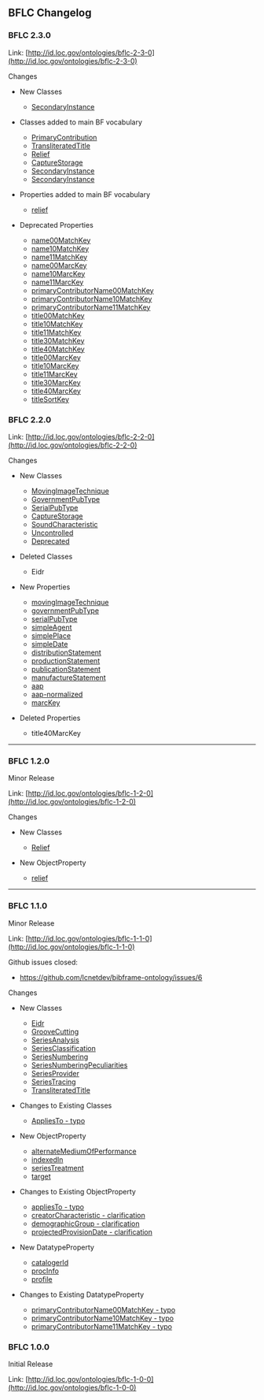 ## BFLC Changelog

### BFLC 2.3.0

Link: [http://id.loc.gov/ontologies/bflc-2-3-0](http://id.loc.gov/ontologies/bflc-2-3-0)

Changes
 * New Classes
    * [SecondaryInstance](https://github.com/lcnetdev/bflc-ontology/blob/master/dev/bflc/class/SecondaryInstance/rdf.xml)

 * Classes added to main BF vocabulary
    * [PrimaryContribution](https://github.com/lcnetdev/bflc-ontology/blob/master/dev/bflc/class/PrimaryContribution/rdf.xml)
    * [TransliteratedTitle](https://github.com/lcnetdev/bflc-ontology/blob/master/dev/bflc/class/TransliteratedTitle/rdf.xml)
    * [Relief](https://github.com/lcnetdev/bflc-ontology/blob/master/dev/bflc/class/Relief/rdf.xml)
    * [CaptureStorage](https://github.com/lcnetdev/bflc-ontology/blob/master/dev/bflc/class/CaptureStorage/rdf.xml)
    * [SecondaryInstance](https://github.com/lcnetdev/bflc-ontology/blob/master/dev/bflc/class/SecondaryInstance/rdf.xml)
    * [SecondaryInstance](https://github.com/lcnetdev/bflc-ontology/blob/master/dev/bflc/class/SecondaryInstance/rdf.xml)

  * Properties added to main BF vocabulary
    * [relief](https://github.com/lcnetdev/bflc-ontology/blob/master/dev/bflc/property_object/relief/rdf.xml)

  * Deprecated Properties
    * [name00MatchKey](https://github.com/lcnetdev/bflc-ontology/blob/master/dev/bflc/property_object/name00MatchKey/rdf.xml)
    * [name10MatchKey](https://github.com/lcnetdev/bflc-ontology/blob/master/dev/bflc/property_object/name10MatchKey/rdf.xml)
    * [name11MatchKey](https://github.com/lcnetdev/bflc-ontology/blob/master/dev/bflc/property_object/name11MatchKey/rdf.xml)
    * [name00MarcKey](https://github.com/lcnetdev/bflc-ontology/blob/master/dev/bflc/property_object/name00MarcKey/rdf.xml)
    * [name10MarcKey](https://github.com/lcnetdev/bflc-ontology/blob/master/dev/bflc/property_object/name00MarcKey/rdf.xml)
    * [name11MarcKey](https://github.com/lcnetdev/bflc-ontology/blob/master/dev/bflc/property_object/name11MarcKey/rdf.xml)
    * [primaryContributorName00MatchKey](https://github.com/lcnetdev/bflc-ontology/blob/master/dev/bflc/property_object/primaryContributorName00MatchKey/rdf.xml)
    * [primaryContributorName10MatchKey](https://github.com/lcnetdev/bflc-ontology/blob/master/dev/bflc/property_object/primaryContributorName10MatchKey/rdf.xml)
    * [primaryContributorName11MatchKey](https://github.com/lcnetdev/bflc-ontology/blob/master/dev/bflc/property_object/primaryContributorName11MatchKey/rdf.xml)
    * [title00MatchKey](https://github.com/lcnetdev/bflc-ontology/blob/master/dev/bflc/property_object/title00MatchKey/rdf.xml)
    * [title10MatchKey](https://github.com/lcnetdev/bflc-ontology/blob/master/dev/bflc/property_object/title10MatchKey/rdf.xml)
    * [title11MatchKey](https://github.com/lcnetdev/bflc-ontology/blob/master/dev/bflc/property_object/title11MatchKey/rdf.xml)
    * [title30MatchKey](https://github.com/lcnetdev/bflc-ontology/blob/master/dev/bflc/property_object/title30MatchKey/rdf.xml)
    * [title40MatchKey](https://github.com/lcnetdev/bflc-ontology/blob/master/dev/bflc/property_object/title40MatchKey/rdf.xml)
    * [title00MarcKey](https://github.com/lcnetdev/bflc-ontology/blob/master/dev/bflc/property_object/title00MarcKey/rdf.xml)
    * [title10MarcKey](https://github.com/lcnetdev/bflc-ontology/blob/master/dev/bflc/property_object/title10MarcKey/rdf.xml)
    * [title11MarcKey](https://github.com/lcnetdev/bflc-ontology/blob/master/dev/bflc/property_object/title11MarcKey/rdf.xml)
    * [title30MarcKey](https://github.com/lcnetdev/bflc-ontology/blob/master/dev/bflc/property_object/title30MarcKey/rdf.xml)
    * [title40MarcKey](https://github.com/lcnetdev/bflc-ontology/blob/master/dev/bflc/property_object/title40MarcKey/rdf.xml)
    * [titleSortKey](https://github.com/lcnetdev/bflc-ontology/blob/master/dev/bflc/property_object/titleSortKey/rdf.xml)


### BFLC 2.2.0

Link: [http://id.loc.gov/ontologies/bflc-2-2-0](http://id.loc.gov/ontologies/bflc-2-2-0)

Changes
 * New Classes
    * [MovingImageTechnique](https://github.com/lcnetdev/bflc-ontology/blob/master/dev/bflc/class/MovingImageTechnique/rdf.xml)
    * [GovernmentPubType](https://github.com/lcnetdev/bflc-ontology/blob/master/dev/bflc/class/GovernmentPubType/rdf.xml)
    * [SerialPubType](https://github.com/lcnetdev/bflc-ontology/blob/master/dev/bflc/class/SerialPubType/rdf.xml)
    * [CaptureStorage](https://github.com/lcnetdev/bflc-ontology/blob/master/dev/bflc/class/CaptureStorage/rdf.xml)
    * [SoundCharacteristic](https://github.com/lcnetdev/bflc-ontology/blob/master/dev/bflc/class/SoundCharacteristic/rdf.xml)
    * [Uncontrolled](https://github.com/lcnetdev/bflc-ontology/blob/master/dev/bflc/class/Uncontrolled/rdf.xml)
    * [Deprecated](https://github.com/lcnetdev/bflc-ontology/blob/master/dev/bflc/class/Deprecated/rdf.xml)

 * Deleted Classes
    * Eidr

  * New Properties
    * [movingImageTechnique](https://github.com/lcnetdev/bflc-ontology/blob/master/dev/bflc/property_object/movingImageTechnique/rdf.xml)
    * [governmentPubType](https://github.com/lcnetdev/bflc-ontology/blob/master/dev/bflc/property_object/governmentPubType/rdf.xml)
    * [serialPubType](https://github.com/lcnetdev/bflc-ontology/blob/master/dev/bflc/property_object/serialPubType/rdf.xml)
    * [simpleAgent](https://github.com/lcnetdev/bflc-ontology/blob/master/dev/bflc/property_object/simpleAgent/rdf.xml)
    * [simplePlace](https://github.com/lcnetdev/bflc-ontology/blob/master/dev/bflc/property_object/simplePlace/rdf.xml)
    * [simpleDate](https://github.com/lcnetdev/bflc-ontology/blob/master/dev/bflc/property_object/simpleDate/rdf.xml)
    * [distributionStatement](https://github.com/lcnetdev/bflc-ontology/blob/master/dev/bflc/property_object/distributionStatement/rdf.xml)
    * [productionStatement](https://github.com/lcnetdev/bflc-ontology/blob/master/dev/bflc/property_object/productionStatement/rdf.xml)
    * [publicationStatement](https://github.com/lcnetdev/bflc-ontology/blob/master/dev/bflc/property_object/publicationStatement/rdf.xml)
    * [manufactureStatement](https://github.com/lcnetdev/bflc-ontology/blob/master/dev/bflc/property_object/manufactureStatement/rdf.xml)
    * [aap](https://github.com/lcnetdev/bflc-ontology/blob/master/dev/bflc/property_object/aap/rdf.xml)
    * [aap-normalized](https://github.com/lcnetdev/bflc-ontology/blob/master/dev/bflc/property_object/aap-normalized/rdf.xml)
    * [marcKey](https://github.com/lcnetdev/bflc-ontology/blob/master/dev/bflc/property_object/marcKey/rdf.xml)

 * Deleted Properties
    * title40MarcKey

---

### BFLC 1.2.0
Minor Release

Link: [http://id.loc.gov/ontologies/bflc-1-2-0](http://id.loc.gov/ontologies/bflc-1-2-0)

Changes
 * New Classes
    * [Relief](https://github.com/lcnetdev/bflc-ontology/blob/master/dev/bflc/class/Relief/rdf.xml)

  * New ObjectProperty  
    * [relief](https://github.com/lcnetdev/bflc-ontology/blob/master/dev/bflc/property_object/relief/rdf.xml)

---

### BFLC 1.1.0
Minor Release

Link: [http://id.loc.gov/ontologies/bflc-1-1-0](http://id.loc.gov/ontologies/bflc-1-1-0)

Github issues closed: 
 * https://github.com/lcnetdev/bibframe-ontology/issues/6
 
Changes
 * New Classes
    * [Eidr](https://github.com/lcnetdev/bflc-ontology/blob/master/dev/bflc/class/Eidr/rdf.xml)
    * [GrooveCutting](https://github.com/lcnetdev/bflc-ontology/blob/master/dev/bflc/class/GrooveCutting/rdf.xml)
    * [SeriesAnalysis](https://github.com/lcnetdev/bflc-ontology/blob/master/dev/bflc/class/SeriesAnalysis/rdf.xml)
    * [SeriesClassification](https://github.com/lcnetdev/bflc-ontology/blob/master/dev/bflc/class/SeriesAnalysis/rdf.xml)
    * [SeriesNumbering](https://github.com/lcnetdev/bflc-ontology/blob/master/dev/bflc/class/SeriesNumbering/rdf.xml)
    * [SeriesNumberingPeculiarities](https://github.com/lcnetdev/bflc-ontology/blob/master/dev/bflc/class/SeriesNumberingPeculiarities/rdf.xml)
    * [SeriesProvider](https://github.com/lcnetdev/bflc-ontology/blob/master/dev/bflc/class/SeriesProvider/rdf.xml)
    * [SeriesTracing](https://github.com/lcnetdev/bflc-ontology/blob/master/dev/bflc/class/SeriesTracing/rdf.xml)
    * [TransliteratedTitle](https://github.com/lcnetdev/bflc-ontology/blob/master/dev/bflc/class/TransliteratedTitle/rdf.xml)

  * Changes to Existing Classes 
    * [AppliesTo - typo](https://github.com/lcnetdev/bibframe-ontology/commit/0dd82931ab4ea8e6c3f107c2d429621b68cde400#diff-301385cea73657f6cbfabbfe39afbb6d)

  * New ObjectProperty  
    * [alternateMediumOfPerformance](https://github.com/lcnetdev/bflc-ontology/blob/master/dev/bflc/property_datatype/alternateMediumOfPerformance/rdf.xml)
    * [indexedIn](https://github.com/lcnetdev/bflc-ontology/blob/master/dev/bflc/property_datatype/indexedIn/rdf.xml)
    * [seriesTreatment](https://github.com/lcnetdev/bflc-ontology/blob/master/dev/bflc/property_datatype/seriesTreatment/rdf.xml)
    * [target](https://github.com/lcnetdev/bflc-ontology/blob/master/dev/bflc/property_datatype/target/rdf.xml)

  * Changes to Existing ObjectProperty 
    * [appliesTo - typo](https://github.com/lcnetdev/bibframe-ontology/commit/0dd82931ab4ea8e6c3f107c2d429621b68cde400#diff-986127d9f95c7a11d2d4414de076a868)
    * [creatorCharacteristic - clarification](https://github.com/lcnetdev/bibframe-ontology/commit/0dd82931ab4ea8e6c3f107c2d429621b68cde400#diff-f91df05030afda6291472cd3a0f4c3f0)
    * [demographicGroup - clarification](https://github.com/lcnetdev/bibframe-ontology/commit/0dd82931ab4ea8e6c3f107c2d429621b68cde400#diff-200416223abaa082133c0e67163d81c5)
    * [projectedProvisionDate - clarification](https://github.com/lcnetdev/bibframe-ontology/commit/0dd82931ab4ea8e6c3f107c2d429621b68cde400#diff-2d73a1bdb3acfe16e8d9bc458ea68978)

  * New DatatypeProperty 
    * [catalogerId](https://github.com/lcnetdev/bflc-ontology/blob/master/dev/bflc/property_datatype/catalogerId/rdf.xml)
    * [procInfo](https://github.com/lcnetdev/bflc-ontology/blob/master/dev/bflc/property_datatype/procInfo/rdf.xml)
    * [profile](https://github.com/lcnetdev/bflc-ontology/blob/master/dev/bflc/property_datatype/profile/rdf.xml)

  * Changes to Existing DatatypeProperty 
    * [primaryContributorName00MatchKey - typo](https://github.com/lcnetdev/bibframe-ontology/commit/0dd82931ab4ea8e6c3f107c2d429621b68cde400#diff-846005e134b0fd636716b5acee977303)
    * [primaryContributorName10MatchKey - typo](https://github.com/lcnetdev/bibframe-ontology/commit/0dd82931ab4ea8e6c3f107c2d429621b68cde400#diff-ff1d8d4e28a4c12f73158c837a4dc796)
    * [primaryContributorName11MatchKey - typo](https://github.com/lcnetdev/bibframe-ontology/commit/0dd82931ab4ea8e6c3f107c2d429621b68cde400#diff-f4fb800c8a9ac281dfe1aaf6fe654c05)


### BFLC 1.0.0
Initial Release

Link: [http://id.loc.gov/ontologies/bflc-1-0-0](http://id.loc.gov/ontologies/bflc-1-0-0)
